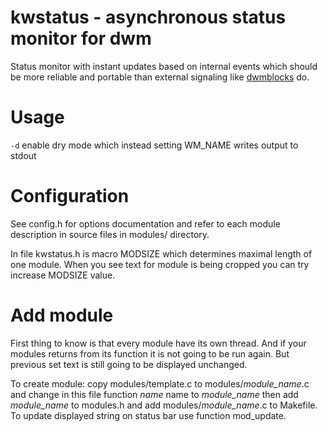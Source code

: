 # kwstatus - asynchronous status monitor for dwm

Status monitor with instant updates based on internal events which should be
more reliable and portable than external signaling like
[dwmblocks](https://github.com/torrinfail/dwmblocks) do. 

# Usage

  `-d` enable dry mode which instead setting WM_NAME writes output to stdout

# Configuration

See config.h for options documentation and refer to each module description in
source files in modules/ directory.

In file kwstatus.h is macro MODSIZE which determines maximal length of one
module. When you see text for module is being cropped you can try increase
MODSIZE value.

# Add module

First thing to know is that every module have its own thread. And if your
modules returns from its function it is not going to be run again. But previous
set text is still going to be displayed unchanged.

To create module: copy modules/template.c to modules/_module_name_.c and change in this file function _name_ name to _module_name_ then add _module_name_ to modules.h and add modules/_module_name_.c to Makefile.
To update displayed string on status bar use function mod_update.
